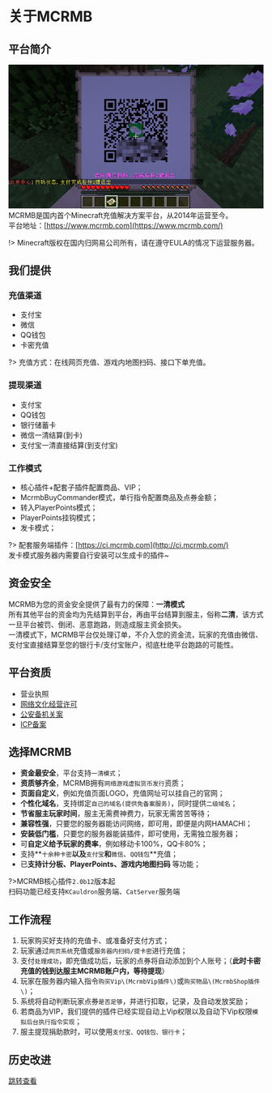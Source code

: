 # 关于MCRMB

## 平台简介
![](.gitbook/assets/20200416231926.png ":size=400x240")  
MCRMB是国内首个Minecraft充值解决方案平台，从2014年运营至今。  
平台地址：[https://www.mcrmb.com](https://www.mcrmb.com/)

!> Minecraft版权在国内归网易公司所有，请在遵守EULA的情况下运营服务器。

## 我们提供

### 充值渠道

* 支付宝
* 微信
* QQ钱包
* 卡密充值

?> 充值方式：在线网页充值、游戏内地图扫码、接口下单充值。

### 提现渠道

* 支付宝
* QQ钱包
* 银行储蓄卡
* 微信一清结算(到卡)
* 支付宝一清直接结算(到支付宝)

### 工作模式

* 核心插件+配套子插件配置商品、VIP；
* McrmbBuyCommander模式，单行指令配置商品及点券金额；
* 转入PlayerPoints模式；
* PlayerPoints挂钩模式；
* 发卡模式；

?> 配套服务端插件：[https://ci.mcrmb.com](http://ci.mcrmb.com/)  
发卡模式服务器内需要自行安装可以生成卡的插件~

## 资金安全

MCRMB为您的资金安全提供了最有力的保障：**一清模式**  
所有其他平台的资金均为先结算到平台，再由平台结算到服主，俗称**二清**，该方式一旦平台被罚、倒闭、恶意跑路，则造成服主资金损失。  
一清模式下，MCRMB平台仅处理订单，不介入您的资金流，玩家的充值由微信、支付宝直接结算至您的银行卡/支付宝账户，彻底杜绝平台跑路的可能性。

## 平台资质

* 营业执照
* [网络文化经营许可](http://sq.ccm.gov.cn/ccnt/sczr/service/business/emark/toDetail/bc72295cc6ab42d9af7b27927a8769c6)
* [公安备机关案](http://www.beian.gov.cn/portal/registerSystemInfo?recordcode=44010602002006)
* [ICP备案](http://www.beian.miit.gov.cn/)

## 选择MCRMB

* **资金最安全**，平台支持`一清模式`；
* **资质够齐全**，MCRMB拥有`网络游戏虚拟货币发行`资质；
* **页面自定义**，例如充值页面LOGO，充值网址可以挂自己的官网；
* **个性化域名**，支持绑定`自己的域名(提供免备案服务)`，同时提供`二级域名`；
* **节省服主玩家时间**，服主无需费神费力，玩家无需苦苦等待；
* **兼容性强**，只要您的服务器能访问网络，即可用，即便是内网HAMACHI；
* **安装低门槛**，只要您的服务器能装插件，即可使用，无需独立服务器；
* 可**自定义给予玩家的费率**，例如移动卡100%，QQ卡80%；
* 支持**`十余种卡密`**以及**`支付宝`**和**`微信`、`QQ钱包`**充值；
* 已**支持计分板、PlayerPoints、游戏内地图扫码** 等功能；

?>MCRMB核心插件`2.0b12`版本起  
扫码功能已经支持`KCauldron`服务端、`CatServer`服务端

## 工作流程

1. 玩家购买好支持的充值卡、或准备好支付方式；
2. 玩家通过`网页系统`充值或`服务器内扫码/提卡密`进行充值；
3. 支付`处理成功`，即充值成功后，玩家的点券将自动添加到个人账号；（**此时卡密充值的钱到达服主MCRMB账户内，等待提现**）
4. 玩家在服务器内输入指令`购买Vip\(McrmbVip插件\)`或`购买物品\(McrmbShop插件\)`；
5. 系统将自动判断玩家点券`是否足够`，并进行扣取，记录，及自动发放奖励；
6. 若商品为VIP，我们提供的插件已经实现自动上Vip权限以及自动下Vip权限`模拟后台执行指令实现`；
7. 服主提现捐助款时，可以使用`支付宝、QQ钱包、银行卡`；

## 历史改进

[跳转查看](/history?id=平台历史更新记录)





